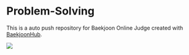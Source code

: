 # Problem-Solving
This is a auto push repository for Baekjoon Online Judge created with [BaekjoonHub](https://github.com/BaekjoonHub/BaekjoonHub).
<p align="left">
  <img src="http://mazandi.herokuapp.com/api?handle=chm4332&theme=warm">
</p>
